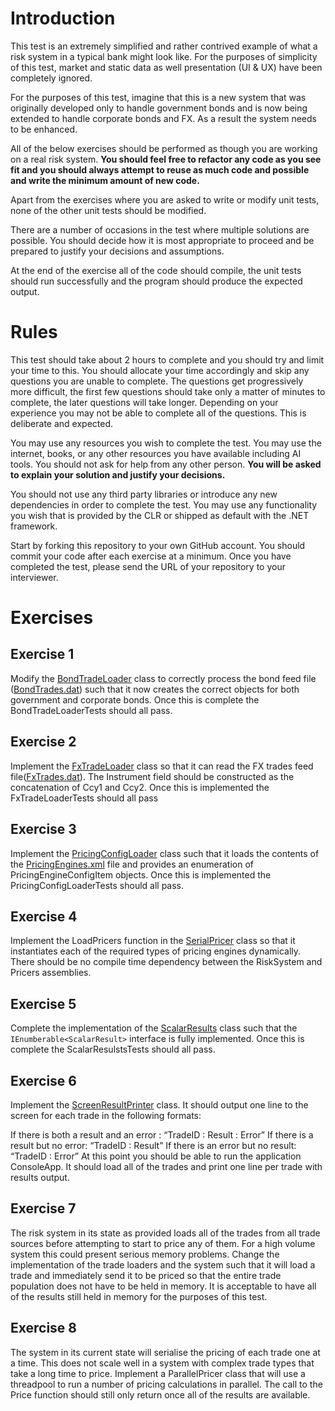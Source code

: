 # Introduction

This test is an extremely simplified and rather contrived example of what a risk system in a typical bank might look like. For the purposes of simplicity of this test, market and static data as well presentation (UI & UX) have been completely ignored.

For the purposes of this test, imagine that this is a new system that was originally developed only to handle government bonds and is now being extended to handle corporate bonds and FX. As a result the system needs to be enhanced.

All of the below exercises should be performed as though you are working on a real risk system. **You should feel free to refactor any code as you see fit and you should always attempt to reuse as much code and possible and write the minimum amount of new code.**

Apart from the exercises where you are asked to write or modify unit tests, none of the other unit tests should be modified.

There are a number of occasions in the test where multiple solutions are possible. You should decide how it is most appropriate to proceed and be prepared to justify your decisions and assumptions.

At the end of the exercise all of the code should compile, the unit tests should run successfully and the program should produce the expected output.

# Rules

This test should take about 2 hours to complete and you should try and limit your time to this. You should allocate your time accordingly and skip any questions you are unable to complete. The questions get progressively more difficult, the first few questions should take only a matter of minutes to complete, the later questions will take longer. Depending on your experience you may not be able to complete all of the questions. This is deliberate and expected.

You may use any resources you wish to complete the test. You may use the internet, books, or any other resources you have available including AI tools. You should not ask for help from any other person. **You will be asked to explain your solution and justify your decisions.**

You should not use any third party libraries or introduce any new dependencies in order to complete the test. You may use any functionality you wish that is provided by the CLR or shipped as default with the .NET framework.

Start by forking this repository to your own GitHub account. You should commit your code after each exercise at a minimum. Once you have completed the test, please send the URL of your repository to your interviewer.

# Exercises

## Exercise 1
Modify the [BondTradeLoader](./Loaders/BondTradeLoader.cs) class to correctly process the bond feed file ([BondTrades.dat](./Loaders/TradeData/BondTrades.dat)) such that it now creates the correct objects for both government and corporate bonds. Once this is complete the BondTradeLoaderTests should all pass.

## Exercise 2
Implement the [FxTradeLoader](./Loaders/FxTradeLoader.cs) class so that it can read the FX trades feed file([FxTrades.dat](./Loaders/TradeData/FxTrades.dat)). The Instrument field should be constructed as the concatenation of Ccy1 and Ccy2. Once this is implemented the FxTradeLoaderTests should all pass

## Exercise 3
Implement the [PricingConfigLoader](./RiskSystem/PricingConfigLoader.cs) class such that it loads the contents of the [PricingEngines.xml](./RiskSystem/PricingConfig/PricingEngines.xml) file and provides an enumeration of PricingEngineConfigItem objects. Once this is implemented the PricingConfigLoaderTests should all pass.

## Exercise 4
Implement the LoadPricers function in the [SerialPricer](./RiskSystem/SerialPricer.cs) class so that it instantiates each of the required types of pricing engines dynamically. There should be no compile time dependency between the RiskSystem and Pricers assemblies.

## Exercise 5
Complete the implementation of the [ScalarResults](./Models/ScalarResults.cs) class such that the `IEnumberable<ScalarResult>` interface is fully implemented. Once this is complete the ScalarResulstsTests should all pass.

## Exercise 6
Implement the [ScreenResultPrinter](./RiskSystem/ScreenResultPrinter.cs) class. It should output one line to the screen for each trade in the following formats:

If there is both a result and an error : “TradeID : Result : Error”
If there is a result but no error: “TradeID : Result”
If there is an error but no result: “TradeID : Error”
At this point you should be able to run the application ConsoleApp. It should load all of the trades and print one line per trade with results output.

## Exercise 7
The risk system in its state as provided loads all of the trades from all trade sources before attempting to start to price any of them. For a high volume system this could present serious memory problems. Change the implementation of the trade loaders and the system such that it will load a trade and immediately send it to be priced so that the entire trade population does not have to be held in memory. It is acceptable to have all of the results still held in memory for the purposes of this test.

## Exercise 8
The system in its current state will serialise the pricing of each trade one at a time. This does not scale well in a system with complex trade types that take a long time to price. Implement a ParallelPricer class that will use a threadpool to run a number of pricing calculations in parallel. The call to the Price function should still only return once all of the results are available.